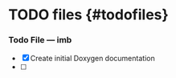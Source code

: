 # TODO files {#todofiles}
### Todo File &mdash; imb ###
- [x] Create initial Doxygen documentation
- [ ]

